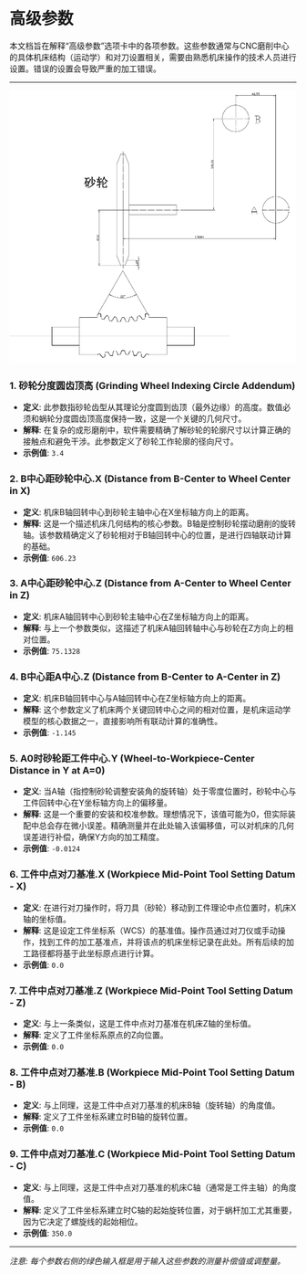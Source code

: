 # 高级参数

本文档旨在解释“高级参数”选项卡中的各项参数。这些参数通常与CNC磨削中心的具体机床结构（运动学）和对刀设置相关，需要由熟悉机床操作的技术人员进行设置。错误的设置会导致严重的加工错误。

---

![示例机床结构](resources/machine_base.png)

### 1. 砂轮分度圆齿顶高 (Grinding Wheel Indexing Circle Addendum)

* **定义**: 此参数指砂轮齿型从其理论分度圆到齿顶（最外边缘）的高度。数值必须和蜗轮分度圆齿顶高度保持一致，这是一个关键的几何尺寸。
* **解释**: 在复杂的成形磨削中，软件需要精确了解砂轮的轮廓尺寸以计算正确的接触点和避免干涉。此参数定义了砂轮工作轮廓的径向尺寸。
* **示例值**: `3.4`

### 2. B中心距砂轮中心.X (Distance from B-Center to Wheel Center in X)

* **定义**: 机床B轴回转中心到砂轮主轴中心在X坐标轴方向上的距离。
* **解释**: 这是一个描述机床几何结构的核心参数。B轴是控制砂轮摆动磨削的旋转轴。该参数精确定义了砂轮相对于B轴回转中心的位置，是进行四轴联动计算的基础。
* **示例值**: `606.23`

### 3. A中心距砂轮中心.Z (Distance from A-Center to Wheel Center in Z)

* **定义**: 机床A轴回转中心到砂轮主轴中心在Z坐标轴方向上的距离。
* **解释**: 与上一个参数类似，这描述了机床A轴回转轴中心与砂轮在Z方向上的相对位置。
* **示例值**: `75.1328`

### 4. B中心距A中心.Z (Distance from B-Center to A-Center in Z)

* **定义**: 机床B轴回转中心与A轴回转中心在Z坐标轴方向上的距离。
* **解释**: 这个参数定义了机床两个关键回转中心之间的相对位置，是机床运动学模型的核心数据之一，直接影响所有联动计算的准确性。
* **示例值**: `-1.145`

### 5. A0时砂轮距工件中心.Y (Wheel-to-Workpiece-Center Distance in Y at A=0)

* **定义**: 当A轴（指控制砂轮调整安装角的旋转轴）处于零度位置时，砂轮中心与工件回转中心在Y坐标轴方向上的偏移量。
* **解释**: 这是一个重要的安装和校准参数。理想情况下，该值可能为0，但实际装配中总会存在微小误差。精确测量并在此处输入该偏移值，可以对机床的几何误差进行补偿，确保Y方向的加工精度。
* **示例值**: `-0.0124`

### 6. 工件中点对刀基准.X (Workpiece Mid-Point Tool Setting Datum - X)

* **定义**: 在进行对刀操作时，将刀具（砂轮）移动到工件理论中点位置时，机床X轴的坐标值。
* **解释**: 这是设定工件坐标系（WCS）的基准值。操作员通过对刀仪或手动操作，找到工件的加工基准点，并将该点的机床坐标记录在此处。所有后续的加工路径都将基于此坐标原点进行计算。
* **示例值**: `0.0`

### 7. 工件中点对刀基准.Z (Workpiece Mid-Point Tool Setting Datum - Z)

* **定义**: 与上一条类似，这是工件中点对刀基准在机床Z轴的坐标值。
* **解释**: 定义了工件坐标系原点的Z向位置。
* **示例值**: `0.0`

### 8. 工件中点对刀基准.B (Workpiece Mid-Point Tool Setting Datum - B)

* **定义**: 与上同理，这是工件中点对刀基准的机床B轴（旋转轴）的角度值。
* **解释**: 定义了工件坐标系建立时B轴的旋转位置。
* **示例值**: `0.0`

### 9. 工件中点对刀基准.C (Workpiece Mid-Point Tool Setting Datum - C)

* **定义**: 与上同理，这是工件中点对刀基准的机床C轴（通常是工件主轴）的角度值。
* **解释**: 定义了工件坐标系建立时C轴的起始旋转位置，对于蜗杆加工尤其重要，因为它决定了螺旋线的起始相位。
* **示例值**: `350.0`

---
*注意: 每个参数右侧的绿色输入框是用于输入这些参数的测量补偿值或调整量。*